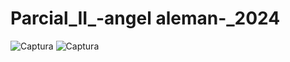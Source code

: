 # Parcial_II_-angel aleman-_2024
![Captura](https://github.com/user-attachments/assets/c7ac6149-bbe8-45a3-9ba4-53e063d6055e)
![Captura](https://github.com/user-attachments/assets/97ae0136-030e-4cc8-8294-cc4938603c21)
